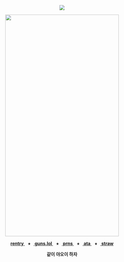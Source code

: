 <div align="center">
  
  <a href="">![](https://komarev.com/ghpvc/?username=toemuncher3000&color=ba1e42&label=♱&base=8970)</a>

</div>
<p align="center"> <img width="360" height="700" src="https://github.com/user-attachments/assets/bee104a3-3be8-4204-8929-8ed858e84e78" </p>


<p align="center"><b><a href="https://rentry.co/ivanalnst-"> rentry </a>⠀⭑⠀<a href="https://guns.lol/ivanz"> guns.lol </a>⠀⭑⠀<a href="https://pronouns.cc/@ivanz"> prns </a>⠀⭑⠀<a href="https://blccm.atabook.org/"> ata </a>⠀⭑⠀<a href="https://ivan-alnst.straw.page/"> straw </a>

<p align="center">같이 야오이 하자</p>

<div align="center">







